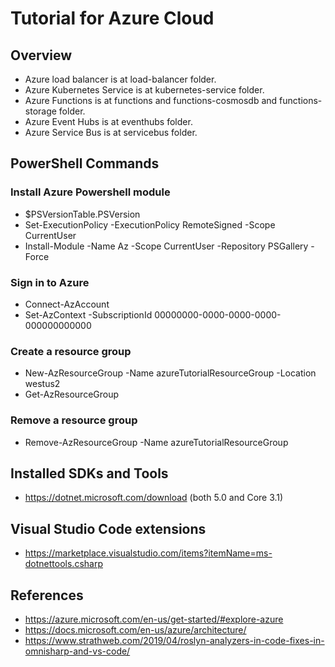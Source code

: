 # Tutorial for Azure Cloud

## Overview

- Azure load balancer is at load-balancer folder.
- Azure Kubernetes Service is at kubernetes-service folder.
- Azure Functions is at functions and functions-cosmosdb and functions-storage folder.
- Azure Event Hubs is at eventhubs folder.
- Azure Service Bus is at servicebus folder.

## PowerShell Commands

### Install Azure Powershell module

- $PSVersionTable.PSVersion
- Set-ExecutionPolicy -ExecutionPolicy RemoteSigned -Scope CurrentUser
- Install-Module -Name Az -Scope CurrentUser -Repository PSGallery -Force

### Sign in to Azure

- Connect-AzAccount
- Set-AzContext -SubscriptionId 00000000-0000-0000-0000-000000000000

### Create a resource group

- New-AzResourceGroup -Name azureTutorialResourceGroup -Location westus2
- Get-AzResourceGroup

### Remove a resource group

- Remove-AzResourceGroup -Name azureTutorialResourceGroup

## Installed SDKs and Tools

- https://dotnet.microsoft.com/download (both 5.0 and Core 3.1)

## Visual Studio Code extensions

- https://marketplace.visualstudio.com/items?itemName=ms-dotnettools.csharp

## References

- https://azure.microsoft.com/en-us/get-started/#explore-azure
- https://docs.microsoft.com/en-us/azure/architecture/
- https://www.strathweb.com/2019/04/roslyn-analyzers-in-code-fixes-in-omnisharp-and-vs-code/
